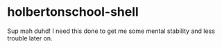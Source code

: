 # holbertonschool-shell
Sup mah duhd! I need this done to get me some mental stability and less trouble later on.
